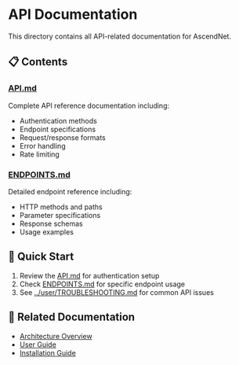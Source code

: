 # API Documentation

This directory contains all API-related documentation for AscendNet.

## 📋 Contents

### [API.md](./API.md)
Complete API reference documentation including:
- Authentication methods
- Endpoint specifications
- Request/response formats
- Error handling
- Rate limiting

### [ENDPOINTS.md](./ENDPOINTS.md)
Detailed endpoint reference including:
- HTTP methods and paths
- Parameter specifications
- Response schemas
- Usage examples

## 🚀 Quick Start

1. Review the [API.md](./API.md) for authentication setup
2. Check [ENDPOINTS.md](./ENDPOINTS.md) for specific endpoint usage
3. See [../user/TROUBLESHOOTING.md](../user/TROUBLESHOOTING.md) for common API issues

## 🔗 Related Documentation

- [Architecture Overview](../architecture/MAIN_ARCHITECTURE.md)
- [User Guide](../user/USER_GUIDE.md)
- [Installation Guide](../setup/INSTALLATION_GUIDE.md)
